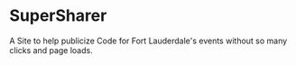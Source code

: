 # SuperSharer
A Site to help publicize Code for Fort Lauderdale's events without so many clicks and page loads.
